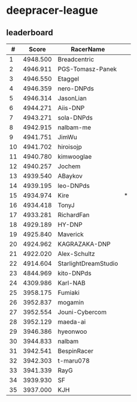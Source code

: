 # deepracer-league

## leaderboard

<!-- leaderboard -->
| # | Score | RacerName |   |
| - | ----- | --------- | - |
| 1 | 4948.500 | Breadcentric | |
| 2 | 4946.911 | PGS-Tomasz-Panek | |
| 3 | 4946.550 | Etaggel | |
| 4 | 4946.359 | nero-DNPds | |
| 5 | 4946.314 | JasonLian | |
| 6 | 4944.271 | Aiis-DNP | |
| 7 | 4943.271 | sola-DNPds | |
| 8 | 4942.915 | nalbam-me | |
| 9 | 4941.751 | JimWu | |
| 10 | 4941.702 | hiroisojp | |
| 11 | 4940.780 | kimwooglae | |
| 12 | 4940.257 | Jochem | |
| 13 | 4939.540 | ABaykov | |
| 14 | 4939.195 | leo-DNPds | |
| 15 | 4934.974 | Kire | * |
| 16 | 4934.418 | TonyJ | |
| 17 | 4933.281 | RichardFan | |
| 18 | 4929.189 | HY-DNP | |
| 19 | 4925.840 | Maverick | |
| 20 | 4924.962 | KAGRAZAKA-DNP | |
| 21 | 4922.020 | Alex-Schultz | |
| 22 | 4914.604 | StarlightDreamStudio | |
| 23 | 4844.969 | kito-DNPds | |
| 24 | 4309.986 | Karl-NAB | |
| 25 | 3958.175 | Fumiaki | |
| 26 | 3952.837 | mogamin | |
| 27 | 3952.554 | Jouni-Cybercom | |
| 28 | 3952.129 | maeda-ai | |
| 29 | 3946.386 | hyeonwoo | |
| 30 | 3944.833 | nalbam | |
| 31 | 3942.541 | BespinRacer | |
| 32 | 3942.303 | t-maru078 | |
| 33 | 3941.339 | RayG | |
| 34 | 3939.930 | SF | |
| 35 | 3937.000 | KJH | |
